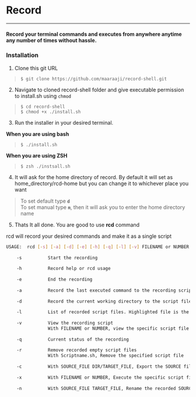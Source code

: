 # Record
---
#### Record your terminal commands and executes from anywhere anytime any number of times without hassle.
### **Installation**
1. Clone this git URL
>`$ git clone https://github.com/maaraaji/record-shell.git`
2. Navigate to cloned record-shell folder and give executable permission to install.sh using `chmod`
> `$ cd record-shell`  
`$ chmod +x ./install.sh`
3. Run the installer in your desired terminal.

**When you are using bash**
>`$ ./install.sh`  

**When you are using ZSH**
>`$ zsh ./instsall.sh`

4. It will ask for the home directory of record. By default it will set as home_directory/rcd-home but you can change it to whichever place you want

>To set default type **`d`**  
>To set manual type **`m`**, then it will ask you to enter the home directory name

5. Thats It all done. You are good to use **rcd** command


rcd will record your desired commands and make it as a single script 
```bash
USAGE: 	rcd [-s] [-a] [-d] [-e] [-h] [-q] [-l] [-v] FILENAME or NUMBER [-r] Scriptname.sh [-c] SOURCE_FILE DIR/TARGET_FILE [-x] FILENAME or NUMBER [-n] SOURCE_FILE TARGET_FILE
 
	-s			Start the recording
 
	-h			Record help or rcd usage
 
	-e			End the recording
 
	-a			Record the last executed command to the recording script file
 
	-d			Record the current working directory to the script file
 
	-l			List of recorded script files. Highlighted file is the recording file if any.
 
	-v			View the recording script 
				With FILENAME or NUMBER, view the specific script file
 
	-q			Current status of the recording
 
	-r			Remove recorded empty script files 
				With Scriptname.sh, Remove the specified script file
 
	-c			With SOURCE_FILE DIR/TARGET_FILE, Export the SOURCE file as Your Directory/TARGET filename
 
	-x			With FILENAME or NUMBER, Execute the specific script file
 
	-n			With SOURCE_FILE TARGET_FILE, Rename the recorded SOURCE file as TARGET filename
```
